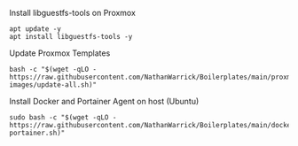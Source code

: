 Install libguestfs-tools on Proxmox
```
apt update -y
apt install libguestfs-tools -y
```

Update Proxmox Templates
```
bash -c "$(wget -qLO - https://raw.githubusercontent.com/NathanWarrick/Boilerplates/main/proxmox/cloud-images/update-all.sh)"
```

Install Docker and Portainer Agent on host (Ubuntu)
```
sudo bash -c "$(wget -qLO - https://raw.githubusercontent.com/NathanWarrick/Boilerplates/main/docker/docker-portainer.sh)"
```